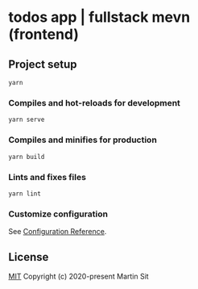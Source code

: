 # todos app | fullstack mevn (frontend)

## Project setup

```
yarn
```

### Compiles and hot-reloads for development

```
yarn serve
```

### Compiles and minifies for production

```
yarn build
```

### Lints and fixes files

```
yarn lint
```

### Customize configuration

See [Configuration Reference](https://cli.vuejs.org/config/).

## License

[MIT](http://opensource.org/licenses/MIT)
Copyright (c) 2020-present Martin Sit
